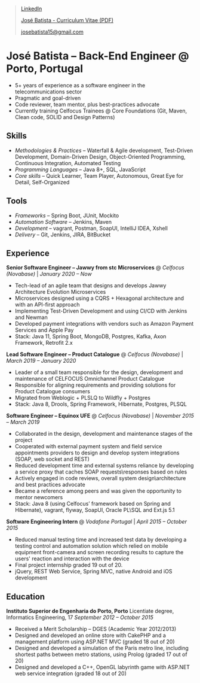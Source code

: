 > [LinkedIn](https://www.linkedin.com/in/joserbatista/en/)
>
> [José Batista - Curriculum Vitae (PDF)](https://github.com/joserbatista/cv/blob/master/JB_CV_LIVE.pdf)
>
> [josebatista15@gmail.com](mailto:josebatista15@gmail.com)

# José Batista &ndash; Back-End Engineer @ Porto, Portugal
- 5+ years of experience as a software engineer in the telecommunications sector
- Pragmatic and goal-driven
- Code reviewer, team mentor, plus best-practices advocate
- Currently training Celfocus Trainees @ Core Foundations (Git, Maven, Clean code, SOLID and Design Patterns)

## Skills
- *Methodologies & Practices* &ndash; Waterfall & Agile development, Test-Driven Development, Domain-Driven Design, Object-Oriented Programming, Continuous Integration, Automated Testing
- *Programming Languages* &ndash; Java 8+, SQL, JavaScript
- *Core skills* &ndash; Quick Learner, Team Player, Autonomous, Great Eye for Detail, Self-Organized

## Tools
- *Frameworks* &ndash; Spring Boot, JUnit, Mockito
- *Automation Software* &ndash; Jenkins, Maven
- *Development* &ndash; vagrant, Postman, SoapUI, IntelliJ IDEA, Xshell
- *Delivery* &ndash; Git, Jenkins, JIRA, BitBucket

## Experience

**Senior Software Engineer – Jawwy from stc Microservices** 
@ *Celfocus (Novabase)* | *January 2020 – Now* 
- Tech-lead of an agile team that designs and develops Jawwy Architecture Evolution Microservices
- Microservices designed using a CQRS + Hexagonal architecture and with an API-first approach
- Implementing Test-Driven Development and using CI/CD with Jenkins and Newman
- Developed payment integrations with vendors such as Amazon Payment Services and Apple Pay
- Stack: Java 11, Spring Boot, MongoDB, Postgres, Kafka, Axon Framework, Retrofit 2.x

**Lead Software Engineer – Product Catalogue** 
@ *Celfocus (Novabase)* | *March 2019 – January 2020* 
- Leader of a small team responsible for the design, development and maintenance of CELFOCUS Omnichannel Product Catalogue
- Responsible for aligning requirements and providing solutions for Product Catalogue consumers
- Migrated from Weblogic + PLSLQ to Wildfly + Postgres
- Stack: Java 8, Drools, Spring Framework, Hibernate, Postgres, PLSQL

**Software Engineer – Equinox UFE** 
@ *Celfocus (Novabase)* | *November 2015 – March 2019* 
- Collaborated in the design, development and maintenance stages of the project
- Cooperated with external payment system and field service appointments providers to design and develop system integrations (SOAP, web socket and REST)
- Reduced development time and external systems reliance by developing a service proxy that caches SOAP requests\responses based on rules
- Actively engaged in code reviews, overall system design\architecture and best practices advocate
- Became a reference among peers and was given the opportunity to mentor newcomers
- Stack: Java 8 (using Celfocus’ framework based on Spring and Hibernate), vagrant, flyway, SoapUI, Oracle PL\SQL and Ext.js 5.1

**Software Engineering Intern** 
@ *Vodafone Portugal* | *April 2015 &ndash; October 2015* 
- Reduced manual testing time and increased test data by developing a testing control and automation solution which relied on mobile equipment front-camera and screen recording results to capture the users' reaction and interaction with the device
- Final project internship graded 19 out of 20. 
-  jQuery, REST Web Service, Spring MVC, native Android and iOS development

## Education
**Instituto Superior de Engenharia do Porto, Porto** 
Licentiate degree, Informatics Engineering, 17
*September 2012 – October 2015* 
- Received a Merit Scholarship – DGES (Academic Year 2012/2013)
- Designed and developed an online store with CakePHP and a management platform using ASP.NET MVC (graded 18 out of 20)
- Designed and developed a simulation of the Paris metro line, including shortest paths between metro stations, using Prolog (graded 17 out of 20)
- Designed and developed a C++, OpenGL labyrinth game with ASP.NET web service integration (graded 18 out of 20)
